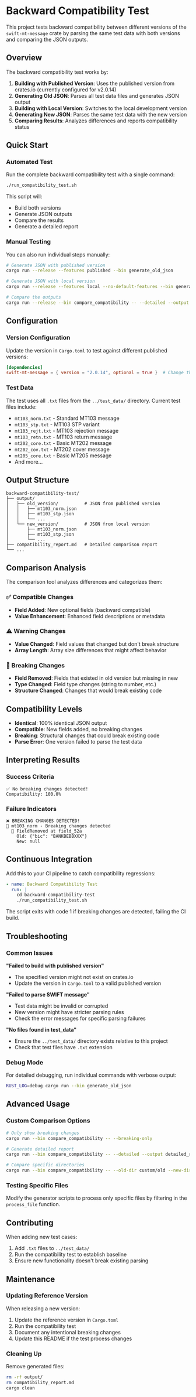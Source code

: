 # Backward Compatibility Test

This project tests backward compatibility between different versions of the `swift-mt-message` crate by parsing the same test data with both versions and comparing the JSON outputs.

## Overview

The backward compatibility test works by:

1. **Building with Published Version**: Uses the published version from crates.io (currently configured for v2.0.14)
2. **Generating Old JSON**: Parses all test data files and generates JSON output
3. **Building with Local Version**: Switches to the local development version
4. **Generating New JSON**: Parses the same test data with the new version
5. **Comparing Results**: Analyzes differences and reports compatibility status

## Quick Start

### Automated Test

Run the complete backward compatibility test with a single command:

```bash
./run_compatibility_test.sh
```

This script will:
- Build both versions
- Generate JSON outputs
- Compare the results
- Generate a detailed report

### Manual Testing

You can also run individual steps manually:

```bash
# Generate JSON with published version
cargo run --release --features published --bin generate_old_json

# Generate JSON with local version  
cargo run --release --features local --no-default-features --bin generate_new_json

# Compare the outputs
cargo run --release --bin compare_compatibility -- --detailed --output report.md
```

## Configuration

### Version Configuration

Update the version in `Cargo.toml` to test against different published versions:

```toml
[dependencies]
swift-mt-message = { version = "2.0.14", optional = true }  # Change this version
```

### Test Data

The test uses all `.txt` files from the `../test_data/` directory. Current test files include:

- `mt103_norm.txt` - Standard MT103 message
- `mt103_stp.txt` - MT103 STP variant
- `mt103_rejt.txt` - MT103 rejection message
- `mt103_retn.txt` - MT103 return message
- `mt202_core.txt` - Basic MT202 message
- `mt202_cov.txt` - MT202 cover message
- `mt205_core.txt` - Basic MT205 message
- And more...

## Output Structure

```
backward-compatibility-test/
├── output/
│   ├── old_version/          # JSON from published version
│   │   ├── mt103_norm.json
│   │   ├── mt103_stp.json
│   │   └── ...
│   └── new_version/          # JSON from local version
│       ├── mt103_norm.json
│       ├── mt103_stp.json
│       └── ...
├── compatibility_report.md   # Detailed comparison report
└── ...
```

## Comparison Analysis

The comparison tool analyzes differences and categorizes them:

### ✅ Compatible Changes
- **Field Added**: New optional fields (backward compatible)
- **Value Enhancement**: Enhanced field descriptions or metadata

### ⚠️ Warning Changes  
- **Value Changed**: Field values that changed but don't break structure
- **Array Length**: Array size differences that might affect behavior

### 🔴 Breaking Changes
- **Field Removed**: Fields that existed in old version but missing in new
- **Type Changed**: Field type changes (string to number, etc.)
- **Structure Changed**: Changes that would break existing code

## Compatibility Levels

- **Identical**: 100% identical JSON output
- **Compatible**: New fields added, no breaking changes  
- **Breaking**: Structural changes that could break existing code
- **Parse Error**: One version failed to parse the test data

## Interpreting Results

### Success Criteria
```
✅ No breaking changes detected!
Compatibility: 100.0%
```

### Failure Indicators
```
❌ BREAKING CHANGES DETECTED!
🔴 mt103_norm - Breaking changes detected
  🔴 FieldRemoved at field_52a
    Old: {"bic": "BANKBEBBXXX"}
    New: null
```

## Continuous Integration

Add this to your CI pipeline to catch compatibility regressions:

```yaml
- name: Backward Compatibility Test
  run: |
    cd backward-compatibility-test
    ./run_compatibility_test.sh
```

The script exits with code 1 if breaking changes are detected, failing the CI build.

## Troubleshooting

### Common Issues

**"Failed to build with published version"**
- The specified version might not exist on crates.io
- Update the version in `Cargo.toml` to a valid published version

**"Failed to parse SWIFT message"**  
- Test data might be invalid or corrupted
- New version might have stricter parsing rules
- Check the error messages for specific parsing failures

**"No files found in test_data"**
- Ensure the `../test_data/` directory exists relative to this project
- Check that test files have `.txt` extension

### Debug Mode

For detailed debugging, run individual commands with verbose output:

```bash
RUST_LOG=debug cargo run --bin generate_old_json
```

## Advanced Usage

### Custom Comparison Options

```bash
# Only show breaking changes
cargo run --bin compare_compatibility -- --breaking-only

# Generate detailed report
cargo run --bin compare_compatibility -- --detailed --output detailed_report.md

# Compare specific directories
cargo run --bin compare_compatibility -- --old-dir custom/old --new-dir custom/new
```

### Testing Specific Files

Modify the generator scripts to process only specific files by filtering in the `process_file` function.

## Contributing

When adding new test cases:

1. Add `.txt` files to `../test_data/`
2. Run the compatibility test to establish baseline
3. Ensure new functionality doesn't break existing parsing

## Maintenance

### Updating Reference Version

When releasing a new version:

1. Update the reference version in `Cargo.toml`
2. Run the compatibility test
3. Document any intentional breaking changes
4. Update this README if the test process changes

### Cleaning Up

Remove generated files:

```bash
rm -rf output/
rm compatibility_report.md
cargo clean
``` 
